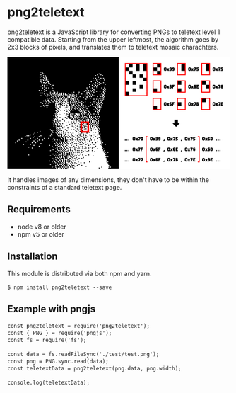 # png2teletext

png2teletext is a JavaScript library for converting PNGs to teletext level 1 compatible data. Starting from the upper leftmost, the algorithm goes by 2x3 blocks of pixels, and translates them to teletext mosaic charachters.

![poes]

[poes]: poes.gif

It handles images of any dimensions, they don't have to be within the constraints of a standard teletext page.

## Requirements

- node v8 or older
- npm v5 or older

## Installation

This module is distributed via both npm and yarn.

    $ npm install png2teletext --save

## Example with pngjs

    const png2teletext = require('png2teletext');
    const { PNG } = require('pngjs');
    const fs = require('fs');

    const data = fs.readFileSync('./test/test.png');
	const png = PNG.sync.read(data);
	const teletextData = png2teletext(png.data, png.width);

    console.log(teletextData);

